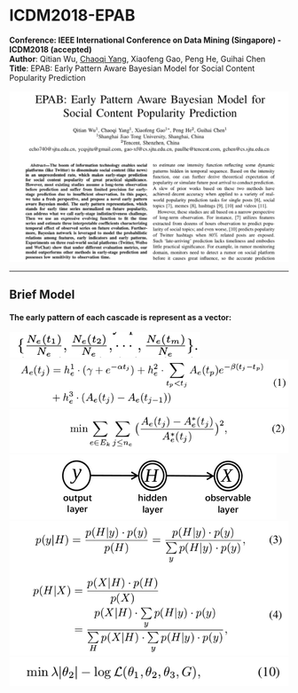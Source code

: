 # ICDM2018-EPAB
<strong>Conference: IEEE International Conference on Data Mining (Singapore) - ICDM2018 (accepted)</strong><br>
<strong>Author</strong>: Qitian Wu, <a href="http://chaoqiyang.com">Chaoqi Yang</a>, Xiaofeng Gao, Peng He, Guihai Chen<br>
<strong>Title</strong>: EPAB: Early Pattern Aware Bayesian Model for Social Content Popularity Prediction<br><br>
<img src="ICDM_cover.png">

---
## Brief Model
#### The early pattern of each cascade is represent as a vector:<br>
<img src="formula1.png">
<img src="formula2.png">
<img src="formula3.png">
<img src="formula4.png">
<img src="formula5.png">
<img src="formula6.png">
